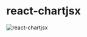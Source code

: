 # react-chartjsx

![react-chartjsx](https://github.com/codefacebook/react-chartjsx/react-chartjsx.png)